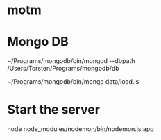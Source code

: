 # motm
# Mongo DB
~/Programs/mongodb/bin/mongod --dbpath /Users/Torsten/Programs/mongodb/db

~/Programs/mongodb/bin/mongo data/load.js

# Start the server
node node_modules/nodemon/bin/nodemon.js app
